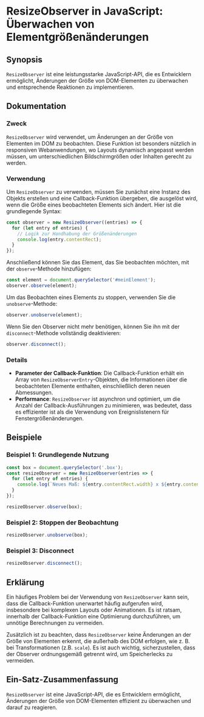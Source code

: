 <!--
Meta Description: # ResizeObserver in JavaScript: Überwachen von Elementgrößenänderungen ## Synopsis `ResizeObserver` ist eine leistungsstarke JavaScript-API, die es En...
Meta Keywords: resizeobserver, die, der, javascript, ist
-->

# ResizeObserver in JavaScript: Überwachen von Elementgrößenänderungen

## Synopsis
`ResizeObserver` ist eine leistungsstarke JavaScript-API, die es Entwicklern ermöglicht, Änderungen der Größe von DOM-Elementen zu überwachen und entsprechende Reaktionen zu implementieren.

## Dokumentation
### Zweck
`ResizeObserver` wird verwendet, um Änderungen an der Größe von Elementen im DOM zu beobachten. Diese Funktion ist besonders nützlich in responsiven Webanwendungen, wo Layouts dynamisch angepasst werden müssen, um unterschiedlichen Bildschirmgrößen oder Inhalten gerecht zu werden.

### Verwendung
Um `ResizeObserver` zu verwenden, müssen Sie zunächst eine Instanz des Objekts erstellen und eine Callback-Funktion übergeben, die ausgelöst wird, wenn die Größe eines beobachteten Elements sich ändert. Hier ist die grundlegende Syntax:

```javascript
const observer = new ResizeObserver((entries) => {
  for (let entry of entries) {
    // Logik zur Handhabung der Größenänderungen
    console.log(entry.contentRect);
  }
});
```

Anschließend können Sie das Element, das Sie beobachten möchten, mit der `observe`-Methode hinzufügen:

```javascript
const element = document.querySelector('#meinElement');
observer.observe(element);
```

Um das Beobachten eines Elements zu stoppen, verwenden Sie die `unobserve`-Methode:

```javascript
observer.unobserve(element);
```

Wenn Sie den Observer nicht mehr benötigen, können Sie ihn mit der `disconnect`-Methode vollständig deaktivieren:

```javascript
observer.disconnect();
```

### Details
- **Parameter der Callback-Funktion**: Die Callback-Funktion erhält ein Array von `ResizeObserverEntry`-Objekten, die Informationen über die beobachteten Elemente enthalten, einschließlich deren neuen Abmessungen.
- **Performance**: `ResizeObserver` ist asynchron und optimiert, um die Anzahl der Callback-Ausführungen zu minimieren, was bedeutet, dass es effizienter ist als die Verwendung von Ereignislistenern für Fenstergrößenänderungen.

## Beispiele
### Beispiel 1: Grundlegende Nutzung

```javascript
const box = document.querySelector('.box');
const resizeObserver = new ResizeObserver(entries => {
  for (let entry of entries) {
    console.log(`Neues Maß: ${entry.contentRect.width} x ${entry.contentRect.height}`);
  }
});

resizeObserver.observe(box);
```

### Beispiel 2: Stoppen der Beobachtung

```javascript
resizeObserver.unobserve(box);
```

### Beispiel 3: Disconnect

```javascript
resizeObserver.disconnect();
```

## Erklärung
Ein häufiges Problem bei der Verwendung von `ResizeObserver` kann sein, dass die Callback-Funktion unerwartet häufig aufgerufen wird, insbesondere bei komplexen Layouts oder Animationen. Es ist ratsam, innerhalb der Callback-Funktion eine Optimierung durchzuführen, um unnötige Berechnungen zu vermeiden.

Zusätzlich ist zu beachten, dass `ResizeObserver` keine Änderungen an der Größe von Elementen erkennt, die außerhalb des DOM erfolgen, wie z. B. bei Transformationen (z.B. `scale`). Es ist auch wichtig, sicherzustellen, dass der Observer ordnungsgemäß getrennt wird, um Speicherlecks zu vermeiden.

## Ein-Satz-Zusammenfassung
`ResizeObserver` ist eine JavaScript-API, die es Entwicklern ermöglicht, Änderungen der Größe von DOM-Elementen effizient zu überwachen und darauf zu reagieren.